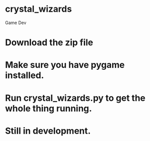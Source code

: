 # crystal_wizards
Game Dev

# Download the zip file

# Make sure you have pygame installed.

# Run crystal_wizards.py to get the whole thing running.

# Still in development.
